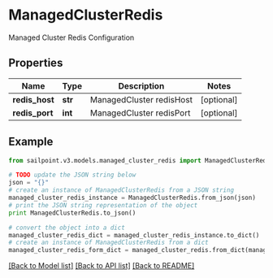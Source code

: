 # ManagedClusterRedis

Managed Cluster Redis Configuration

## Properties

Name | Type | Description | Notes
------------ | ------------- | ------------- | -------------
**redis_host** | **str** | ManagedCluster redisHost | [optional] 
**redis_port** | **int** | ManagedCluster redisPort | [optional] 

## Example

```python
from sailpoint.v3.models.managed_cluster_redis import ManagedClusterRedis

# TODO update the JSON string below
json = "{}"
# create an instance of ManagedClusterRedis from a JSON string
managed_cluster_redis_instance = ManagedClusterRedis.from_json(json)
# print the JSON string representation of the object
print ManagedClusterRedis.to_json()

# convert the object into a dict
managed_cluster_redis_dict = managed_cluster_redis_instance.to_dict()
# create an instance of ManagedClusterRedis from a dict
managed_cluster_redis_form_dict = managed_cluster_redis.from_dict(managed_cluster_redis_dict)
```
[[Back to Model list]](../README.md#documentation-for-models) [[Back to API list]](../README.md#documentation-for-api-endpoints) [[Back to README]](../README.md)


